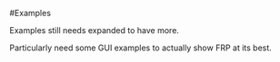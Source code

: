 #Examples

Examples still needs expanded to have more.

Particularly need some GUI examples to actually show FRP at its best.